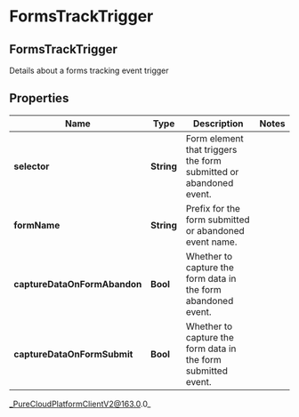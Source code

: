 # FormsTrackTrigger

## FormsTrackTrigger
Details about a forms tracking event trigger

## Properties

|Name | Type | Description | Notes|
|------------ | ------------- | ------------- | -------------|
| **selector** | **String** | Form element that triggers the form submitted or abandoned event. | |
| **formName** | **String** | Prefix for the form submitted or abandoned event name. | |
| **captureDataOnFormAbandon** | **Bool** | Whether to capture the form data in the form abandoned event. | |
| **captureDataOnFormSubmit** | **Bool** | Whether to capture the form data in the form submitted event. | |



_PureCloudPlatformClientV2@163.0.0_

